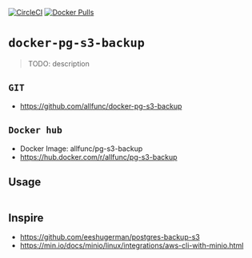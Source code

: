 [![CircleCI](https://circleci.com/gh/allfunc/docker-pg-s3-backup/tree/main.svg?style=svg)](https://circleci.com/gh/allfunc/docker-pg-s3-backup/tree/main)
[![Docker Pulls](https://img.shields.io/docker/pulls/allfunc/pg-s3-backup.svg)](https://hub.docker.com/r/allfunc/pg-s3-backup)

# `docker-pg-s3-backup`

> TODO: description

## `GIT`

-   https://github.com/allfunc/docker-pg-s3-backup

## `Docker hub`

-   Docker Image: allfunc/pg-s3-backup
-   https://hub.docker.com/r/allfunc/pg-s3-backup

## Usage

```

```

## Inspire

-   https://github.com/eeshugerman/postgres-backup-s3
-   https://min.io/docs/minio/linux/integrations/aws-cli-with-minio.html
